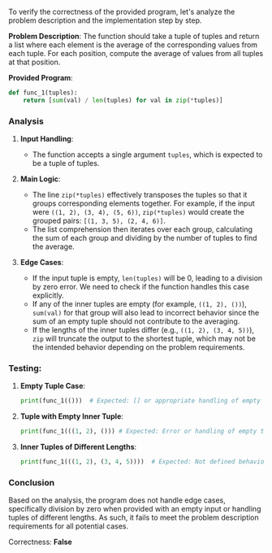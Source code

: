 To verify the correctness of the provided program, let's analyze the problem description and the implementation step by step.

**Problem Description**: The function should take a tuple of tuples and return a list where each element is the average of the corresponding values from each tuple. For each position, compute the average of values from all tuples at that position.

**Provided Program**:
```python
def func_1(tuples):
    return [sum(val) / len(tuples) for val in zip(*tuples)]
```

### Analysis
1. **Input Handling**:
   - The function accepts a single argument `tuples`, which is expected to be a tuple of tuples. 

2. **Main Logic**:
   - The line `zip(*tuples)` effectively transposes the tuples so that it groups corresponding elements together. For example, if the input were `((1, 2), (3, 4), (5, 6))`, `zip(*tuples)` would create the grouped pairs: `[(1, 3, 5), (2, 4, 6)]`.
   - The list comprehension then iterates over each group, calculating the sum of each group and dividing by the number of tuples to find the average.

3. **Edge Cases**:
   - If the input tuple is empty, `len(tuples)` will be 0, leading to a division by zero error. We need to check if the function handles this case explicitly.
   - If any of the inner tuples are empty (for example, `((1, 2), ())`), `sum(val)` for that group will also lead to incorrect behavior since the sum of an empty tuple should not contribute to the averaging.
   - If the lengths of the inner tuples differ (e.g., `((1, 2), (3, 4, 5))`), `zip` will truncate the output to the shortest tuple, which may not be the intended behavior depending on the problem requirements.

### Testing:
1. **Empty Tuple Case**:
   ```python
   print(func_1(()))  # Expected: [] or appropriate handling of empty input
   ```

2. **Tuple with Empty Inner Tuple**:
   ```python
   print(func_1(((1, 2), ())) # Expected: Error or handling of empty tuple
   ```

3. **Inner Tuples of Different Lengths**:
   ```python
   print(func_1(((1, 2), (3, 4, 5))))  # Expected: Not defined behavior
   ```

### Conclusion
Based on the analysis, the program does not handle edge cases, specifically division by zero when provided with an empty input or handling tuples of different lengths. As such, it fails to meet the problem description requirements for all potential cases.

Correctness: **False**